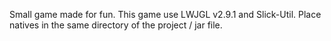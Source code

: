 Small game made for fun.
This game use LWJGL v2.9.1 and Slick-Util. Place natives in the same directory of the project / jar file.

